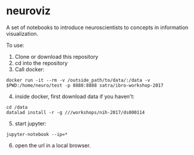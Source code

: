 # neuroviz

A set of notebooks to introduce neuroscientists to concepts in information visualization.

To use:

1. Clone or download this repository
2. cd into the repository
3. Call docker:

```
docker run -it --rm -v /outside_path/to/data/:/data -v $PWD:/home/neuro/test -p 8888:8888 satra/ibro-workshop-2017

```

4. inside docker, first download data if you haven't:

```
cd /data
datalad install -r -g ///workshops/nih-2017/ds000114
```

5. start jupyter:

```
jupyter-notebook --ip=*
```

6. open the url in a local browser.
